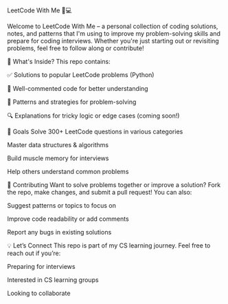 LeetCode With Me 🧠💻

Welcome to LeetCode With Me – a personal collection of coding solutions, notes, and patterns that I'm using to improve my problem-solving skills and prepare for coding interviews. Whether you're just starting out or revisiting problems, feel free to follow along or contribute!

📌 What's Inside?
This repo contains:

✅ Solutions to popular LeetCode problems (Python)

📄 Well-commented code for better understanding

🧩 Patterns and strategies for problem-solving

🔍 Explanations for tricky logic or edge cases (coming soon!)

🚀 Goals
Solve 300+ LeetCode questions in various categories

Master data structures & algorithms

Build muscle memory for interviews

Help others understand common problems

🤝 Contributing
Want to solve problems together or improve a solution? Fork the repo, make changes, and submit a pull request!
You can also:

Suggest patterns or topics to focus on

Improve code readability or add comments

Report any bugs in existing solutions

💡 Let’s Connect
This repo is part of my CS learning journey.
Feel free to reach out if you’re:

Preparing for interviews

Interested in CS learning groups

Looking to collaborate
